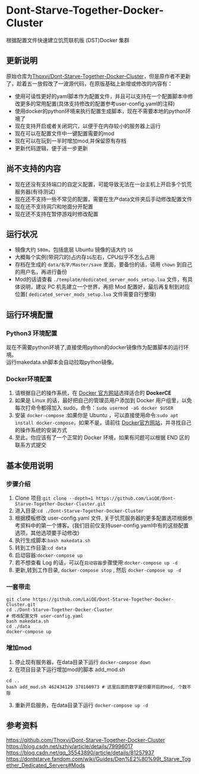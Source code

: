 # Dont-Starve-Together-Docker-Cluster

根据配置文件快速建立饥荒联机版 (DST)Docker 集群

## 更新说明
原始仓库为[Thoxvi/Dont-Starve-Together-Docker-Cluster](https://github.com/Thoxvi/Dont-Starve-Together-Docker-Cluster)，但是原作者不更新了，趁着五一放假改了一波源代码，在原版基础上新增或修改的内容有：
- 使用可读性更好的yaml脚本作为配置文件，并且可以支持在一个配置脚本中修改更多的常用配置(具体支持修改的配置参考user-config.yaml的注释)
- 使用docker的python环境来执行配置生成脚本，现在不需要本地的python环境了
- 现在支持开启或者关闭洞穴，以便于在内存较小的服务器上运行
- 现在可以在配置文件中一键配置需要的mod
- 现在可以在玩到一半时增加mod,并保留原有存档
- 更新代码逻辑，便于进一步更新

## 尚不支持的内容
- 现在还没有支持端口的自定义配置，可能导致无法在一台主机上开启多个饥荒服务器(有待测试)
- 现在还不支持一些不常见的配置，需要在生产data文件夹后手动修改配置文件
- 现在还不支持洞穴和地面分开配置
- 现在还不支持在暂停游戏时修改配置

## 运行状况

- 镜像大约 `580m`，包括底层 Ubuntu 镜像的话大约 `1G`
- 大概每个实例(带洞穴的)占内存`1G`左右，CPU似乎不怎么占用
- 存档在生成的 `data/名字/Master/save` 里面，要备份的话，请用 `chown` 到自己的用户名，再进行备份
- Mod的话请查看 `./template/dedicated_server_mods_setup.lua` 文件，有具体说明，建议 PC 机先建立一个世界，再把 Mod 配置好，最后再复制到对应位置( `dedicated_server_mods_setup.lua` 文件需要自行整理)

## 运行环境配置

### Python3 环境配置
现在不需要python环境了,直接使用python的docker镜像作为配置脚本的运行环境。  
运行makedata.sh脚本会自动拉取python镜像。

### Docker环境配置

1. 请根据自己的操作系统，在 [Docker 官方网站](https://docs.docker.com/engine/installation/#server)选择适合的 **DockerCE**
2. 如果是 Linux 的话，最好把自己的管理员用户添加到 Docker 用户组里，以免每次打命令都得加入 sudo，命令：`sudo usermod -aG docker $USER`
3. 安装 `docker-compose` :如果你是 Ubuntu ，可以直接使用命令:`sudo apt install docker-compose`，如果不是，请前往 [Docker官方网站](https://docs.docker.com/compose/install/)，并寻找自己的操作系统的安装方式
4. 至此，你应该有了一个正常的 Docker 环境，如果有问题可以根据 END 区的联系方式提交

## 基本使用说明

### 步骤介绍

1. Clone 项目:`git clone --depth=1 https://github.com/LaiQE/Dont-Starve-Together-Docker-Cluster.git`
2. 进入目录:`cd ./Dont-Starve-Together-Docker-Cluster`
3. 根据模板修改 user-config.yaml 文件, 关于饥荒服务器的更多配置选项根据参考资料中的第一个博客。(我们目前仅支持user-config.yaml中有的这些配置选项，其他选项要手动修改)
4. 执行生成脚本:`bash makedata.sh`
5. 转到工作目录:`cd data`
6. 启动容器:`docker-compose up`
7. 若不想查看 Log 的话，可以在`启动容器`步骤使用:`docker-compose up -d`
8. 更新,转到工作目录, `docker-compose stop` , 然后 `docker-compose up -d`

### 一套带走

```shell
git clone https://github.com/LaiQE/Dont-Starve-Together-Docker-Cluster.git
cd ./Dont-Starve-Together-Docker-Cluster
# 修改配置文件 user-config.yaml
bash makedata.sh
cd ./data
docker-compose up
```

### 增加mod
1. 停止现有服务器，在data目录下运行 `docker-compose down`
2. 在项目目录下运行增加mod的脚本 add_mod.sh
```shell
cd ..
bash add_mod.sh 462434129 378160973 # 这里后面的数字是你要开启的mod, 个数不限
```
3. 重新开启服务，在data目录下运行 `docker-compose up -d`



## 参考资料
https://github.com/Thoxvi/Dont-Starve-Together-Docker-Cluster  
https://blog.csdn.net/szhiy/article/details/79996017  
https://blog.csdn.net/qq_35543890/article/details/81257937  
https://dontstarve.fandom.com/wiki/Guides/Don%E2%80%99t_Starve_Together_Dedicated_Servers#Mods

